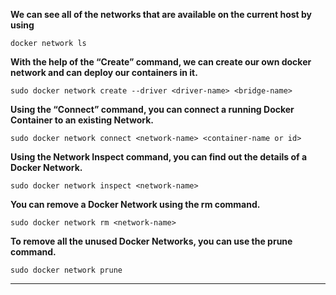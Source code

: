 **We can see all of the networks that are available on the current host by using**
```
docker network ls
```
**With the help of the “Create” command, we can create our own docker network and can deploy our containers in it.**
```
sudo docker network create --driver <driver-name> <bridge-name>
```
**Using the “Connect” command, you can connect a running Docker Container to an existing Network.**
```
sudo docker network connect <network-name> <container-name or id>
```
**Using the Network Inspect command, you can find out the details of a Docker Network.**
```
sudo docker network inspect <network-name>
```
**You can remove a Docker Network using the rm command.**
```
sudo docker network rm <network-name>
```
**To remove all the unused Docker Networks, you can use the prune command.**
```
sudo docker network prune
```

--------------------------------------------------------------------------------------------------------------------------------------------------------------------------------------------------------------------------------
